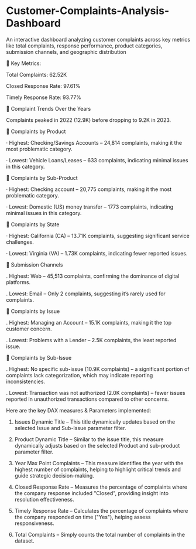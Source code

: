 # Customer-Complaints-Analysis-Dashboard

An interactive dashboard analyzing customer complaints across key metrics like total complaints, response performance, product categories, submission channels, and geographic distribution

📌 Key Metrics:

Total Complaints: 62.52K

Closed Response Rate: 97.61%

Timely Response Rate: 93.77%

🔹 Complaint Trends Over the Years

Complaints peaked in 2022 (12.9K) before dropping to 9.2K in 2023.

🔹 Complaints by Product

· Highest: Checking/Savings Accounts – 24,814 complaints, making it the most problematic category. 

· Lowest: Vehicle Loans/Leases – 633 complaints, indicating minimal issues in this category.

🔹 Complaints by Sub-Product

· Highest: Checking account – 20,775 complaints, making it the most problematic category. 

· Lowest: Domestic (US) money transfer – 1773 complaints, indicating minimal issues in this category.
 
🔹 Complaints by State

· Highest: California (CA) – 13.71K complaints, suggesting significant service challenges.

· Lowest: Virginia (VA) – 1.73K complaints, indicating fewer reported issues.

🔹 Submission Channels

. Highest: Web – 45,513 complaints, confirming the dominance of digital platforms.

. Lowest: Email – Only 2 complaints, suggesting it’s rarely used for complaints.

🔹 Complaints by Issue

. Highest: Managing an Account – 15.1K complaints, making it the top customer concern.

. Lowest: Problems with a Lender – 2.5K complaints, the least reported issue.

🔹 Complaints by Sub-Issue

. Highest: No specific sub-issue (10.9K complaints) – a significant portion of complaints lack categorization, which may indicate reporting inconsistencies.

. Lowest: Transaction was not authorized (2.0K complaints) – fewer issues reported in unauthorized transactions compared to other concerns.


Here are the key DAX measures & Parameters implemented:

1. Issues Dynamic Title – This title dynamically updates based on the selected Issue and Sub-Issue parameter filter.

2. Product Dynamic Title – Similar to the issue title, this measure dynamically adjusts based on the selected Product and sub-product parameter filter.

3. Year Max Point Complaints – This measure identifies the year with the highest number of complaints, helping to highlight critical trends and guide strategic decision-making.

4. Closed Response Rate – Measures the percentage of complaints where the company response included "Closed", providing insight into resolution effectiveness.

5. Timely Response Rate – Calculates the percentage of complaints where the company responded on time ("Yes"), helping assess responsiveness.

6. Total Complaints – Simply counts the total number of complaints in the dataset.
